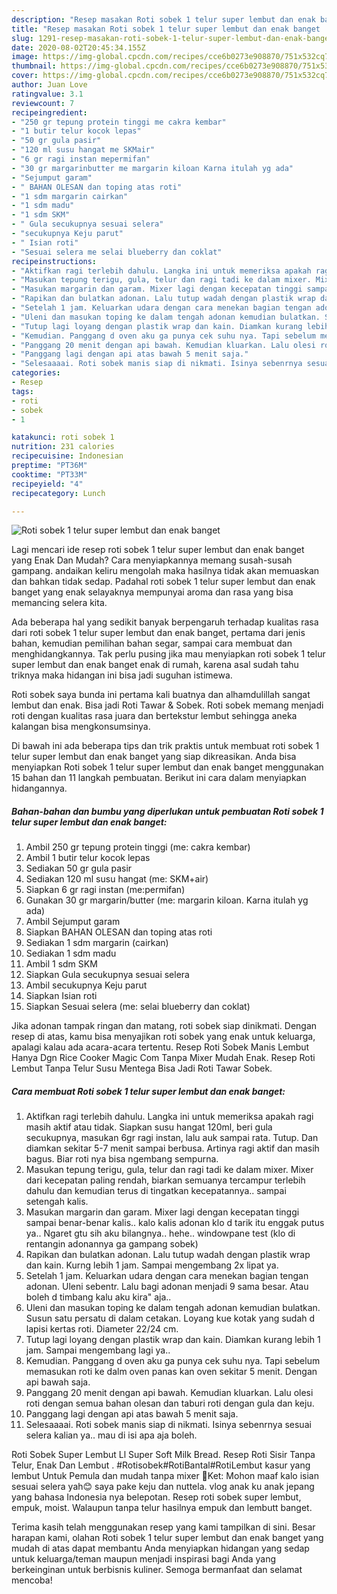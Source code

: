 ```yaml
---
description: "Resep masakan Roti sobek 1 telur super lembut dan enak banget | Resep Bumbu Roti sobek 1 telur super lembut dan enak banget Yang Enak Banget"
title: "Resep masakan Roti sobek 1 telur super lembut dan enak banget | Resep Bumbu Roti sobek 1 telur super lembut dan enak banget Yang Enak Banget"
slug: 1291-resep-masakan-roti-sobek-1-telur-super-lembut-dan-enak-banget-resep-bumbu-roti-sobek-1-telur-super-lembut-dan-enak-banget-yang-enak-banget
date: 2020-08-02T20:45:34.155Z
image: https://img-global.cpcdn.com/recipes/cce6b0273e908870/751x532cq70/roti-sobek-1-telur-super-lembut-dan-enak-banget-foto-resep-utama.jpg
thumbnail: https://img-global.cpcdn.com/recipes/cce6b0273e908870/751x532cq70/roti-sobek-1-telur-super-lembut-dan-enak-banget-foto-resep-utama.jpg
cover: https://img-global.cpcdn.com/recipes/cce6b0273e908870/751x532cq70/roti-sobek-1-telur-super-lembut-dan-enak-banget-foto-resep-utama.jpg
author: Juan Love
ratingvalue: 3.1
reviewcount: 7
recipeingredient:
- "250 gr tepung protein tinggi me cakra kembar"
- "1 butir telur kocok lepas"
- "50 gr gula pasir"
- "120 ml susu hangat me SKMair"
- "6 gr ragi instan mepermifan"
- "30 gr margarinbutter me margarin kiloan Karna itulah yg ada"
- "Sejumput garam"
- " BAHAN OLESAN dan toping atas roti"
- "1 sdm margarin cairkan"
- "1 sdm madu"
- "1 sdm SKM"
- " Gula secukupnya sesuai selera"
- "secukupnya Keju parut"
- " Isian roti"
- "Sesuai selera me selai blueberry dan coklat"
recipeinstructions:
- "Aktifkan ragi terlebih dahulu. Langka ini untuk memeriksa apakah ragi masih aktif atau tidak. Siapkan susu hangat 120ml, beri gula secukupnya, masukan 6gr ragi instan, lalu auk sampai rata. Tutup. Dan diamkan sekitar 5-7 menit sampai berbusa. Artinya ragi aktif dan masih bagus. Biar roti nya bisa ngembang sempurna."
- "Masukan tepung terigu, gula, telur dan ragi tadi ke dalam mixer. Mixer dari kecepatan paling rendah, biarkan semuanya tercampur terlebih dahulu dan kemudian terus di tingatkan kecepatannya.. sampai setengah kalis."
- "Masukan margarin dan garam. Mixer lagi dengan kecepatan tinggi sampai benar-benar kalis.. kalo kalis adonan klo d tarik itu enggak putus ya.. Ngaret gtu sih aku bilangnya.. hehe.. windowpane test (klo di rentangin adonannya ga gampang sobek)"
- "Rapikan dan bulatkan adonan. Lalu tutup wadah dengan plastik wrap dan kain. Kurng lebih 1 jam. Sampai mengembang 2x lipat ya."
- "Setelah 1 jam. Keluarkan udara dengan cara menekan bagian tengan adonan. Uleni sebentr. Lalu bagi adonan menjadi 9 sama besar. Atau boleh d timbang kalu aku kira&#34; aja.."
- "Uleni dan masukan toping ke dalam tengah adonan kemudian bulatkan. Susun satu persatu di dalam cetakan. Loyang kue kotak yang sudah d lapisi kertas roti. Diameter 22/24 cm."
- "Tutup lagi loyang dengan plastik wrap dan kain. Diamkan kurang lebih 1 jam. Sampai mengembang lagi ya.."
- "Kemudian. Panggang d oven aku ga punya cek suhu nya. Tapi sebelum memasukan roti ke dalm oven panas kan oven sekitar 5 menit. Dengan api bawah saja."
- "Panggang 20 menit dengan api bawah. Kemudian kluarkan. Lalu olesi roti dengan semua bahan olesan dan taburi roti dengan gula dan keju."
- "Panggang lagi dengan api atas bawah 5 menit saja."
- "Selesaaaai. Roti sobek manis siap di nikmati. Isinya sebenrnya sesuai selera kalian ya.. mau di isi apa aja boleh."
categories:
- Resep
tags:
- roti
- sobek
- 1

katakunci: roti sobek 1 
nutrition: 231 calories
recipecuisine: Indonesian
preptime: "PT36M"
cooktime: "PT33M"
recipeyield: "4"
recipecategory: Lunch

---
```



![Roti sobek 1 telur super lembut dan enak banget](https://img-global.cpcdn.com/recipes/cce6b0273e908870/751x532cq70/roti-sobek-1-telur-super-lembut-dan-enak-banget-foto-resep-utama.jpg)

Lagi mencari ide resep roti sobek 1 telur super lembut dan enak banget yang Enak Dan Mudah? Cara menyiapkannya memang susah-susah gampang. andaikan keliru mengolah maka hasilnya tidak akan memuaskan dan bahkan tidak sedap. Padahal roti sobek 1 telur super lembut dan enak banget yang enak selayaknya mempunyai aroma dan rasa yang bisa memancing selera kita.

Ada beberapa hal yang sedikit banyak berpengaruh terhadap kualitas rasa dari roti sobek 1 telur super lembut dan enak banget, pertama dari jenis bahan, kemudian pemilihan bahan segar, sampai cara membuat dan menghidangkannya. Tak perlu pusing jika mau menyiapkan roti sobek 1 telur super lembut dan enak banget enak di rumah, karena asal sudah tahu triknya maka hidangan ini bisa jadi suguhan istimewa.

Roti sobek saya bunda ini pertama kali buatnya dan alhamdulillah sangat lembut dan enak. Bisa jadi Roti Tawar &amp; Sobek. Roti sobek memang menjadi roti dengan kualitas rasa juara dan bertekstur lembut sehingga aneka kalangan bisa mengkonsumsinya.


Di bawah ini ada beberapa tips dan trik praktis untuk membuat roti sobek 1 telur super lembut dan enak banget yang siap dikreasikan. Anda bisa menyiapkan Roti sobek 1 telur super lembut dan enak banget menggunakan 15 bahan dan 11 langkah pembuatan. Berikut ini cara dalam menyiapkan hidangannya.

<!--inarticleads1-->

##### Bahan-bahan dan bumbu yang diperlukan untuk pembuatan Roti sobek 1 telur super lembut dan enak banget:

1. Ambil 250 gr tepung protein tinggi (me: cakra kembar)
1. Ambil 1 butir telur kocok lepas
1. Sediakan 50 gr gula pasir
1. Sediakan 120 ml susu hangat (me: SKM+air)
1. Siapkan 6 gr ragi instan (me:permifan)
1. Gunakan 30 gr margarin/butter (me: margarin kiloan. Karna itulah yg ada)
1. Ambil Sejumput garam
1. Siapkan  BAHAN OLESAN dan toping atas roti
1. Sediakan 1 sdm margarin (cairkan)
1. Sediakan 1 sdm madu
1. Ambil 1 sdm SKM
1. Siapkan  Gula secukupnya sesuai selera
1. Ambil secukupnya Keju parut
1. Siapkan  Isian roti
1. Siapkan Sesuai selera (me: selai blueberry dan coklat)


Jika adonan tampak ringan dan matang, roti sobek siap dinikmati. Dengan resep di atas, kamu bisa menyajikan roti sobek yang enak untuk keluarga, apalagi kalau ada acara-acara tertentu. Resep Roti Sobek Manis Lembut Hanya Dgn Rice Cooker Magic Com Tanpa Mixer Mudah Enak. Resep Roti Lembut Tanpa Telur Susu Mentega Bisa Jadi Roti Tawar Sobek. 

<!--inarticleads2-->

##### Cara membuat Roti sobek 1 telur super lembut dan enak banget:

1. Aktifkan ragi terlebih dahulu. Langka ini untuk memeriksa apakah ragi masih aktif atau tidak. Siapkan susu hangat 120ml, beri gula secukupnya, masukan 6gr ragi instan, lalu auk sampai rata. Tutup. Dan diamkan sekitar 5-7 menit sampai berbusa. Artinya ragi aktif dan masih bagus. Biar roti nya bisa ngembang sempurna.
1. Masukan tepung terigu, gula, telur dan ragi tadi ke dalam mixer. Mixer dari kecepatan paling rendah, biarkan semuanya tercampur terlebih dahulu dan kemudian terus di tingatkan kecepatannya.. sampai setengah kalis.
1. Masukan margarin dan garam. Mixer lagi dengan kecepatan tinggi sampai benar-benar kalis.. kalo kalis adonan klo d tarik itu enggak putus ya.. Ngaret gtu sih aku bilangnya.. hehe.. windowpane test (klo di rentangin adonannya ga gampang sobek)
1. Rapikan dan bulatkan adonan. Lalu tutup wadah dengan plastik wrap dan kain. Kurng lebih 1 jam. Sampai mengembang 2x lipat ya.
1. Setelah 1 jam. Keluarkan udara dengan cara menekan bagian tengan adonan. Uleni sebentr. Lalu bagi adonan menjadi 9 sama besar. Atau boleh d timbang kalu aku kira&#34; aja..
1. Uleni dan masukan toping ke dalam tengah adonan kemudian bulatkan. Susun satu persatu di dalam cetakan. Loyang kue kotak yang sudah d lapisi kertas roti. Diameter 22/24 cm.
1. Tutup lagi loyang dengan plastik wrap dan kain. Diamkan kurang lebih 1 jam. Sampai mengembang lagi ya..
1. Kemudian. Panggang d oven aku ga punya cek suhu nya. Tapi sebelum memasukan roti ke dalm oven panas kan oven sekitar 5 menit. Dengan api bawah saja.
1. Panggang 20 menit dengan api bawah. Kemudian kluarkan. Lalu olesi roti dengan semua bahan olesan dan taburi roti dengan gula dan keju.
1. Panggang lagi dengan api atas bawah 5 menit saja.
1. Selesaaaai. Roti sobek manis siap di nikmati. Isinya sebenrnya sesuai selera kalian ya.. mau di isi apa aja boleh.


Roti Sobek Super Lembut Ll Super Soft Milk Bread. Resep Roti Sisir Tanpa Telur, Enak Dan Lembut . #Rotisobek#RotiBantal#RotiLembut kasur yang lembut Untuk Pemula dan mudah tanpa mixer 🔴Ket: Mohon maaf kalo isian sesuai selera yah😊 saya pake keju dan nuttela. vlog anak ku anak jepang yang bahasa Indonesia nya belepotan. Resep roti sobek super lembut, empuk, moist. Walaupun tanpa telur hasilnya empuk dan lembutt banget. 

Terima kasih telah menggunakan resep yang kami tampilkan di sini. Besar harapan kami, olahan Roti sobek 1 telur super lembut dan enak banget yang mudah di atas dapat membantu Anda menyiapkan hidangan yang sedap untuk keluarga/teman maupun menjadi inspirasi bagi Anda yang berkeinginan untuk berbisnis kuliner. Semoga bermanfaat dan selamat mencoba!
